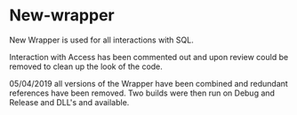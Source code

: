 # New-wrapper

New Wrapper is used for all interactions with SQL.

Interaction with Access has been commented out and upon review could be removed to clean up the look of the code. 

05/04/2019 all versions of the Wrapper have been combined and redundant references have been removed. Two builds were then run on Debug and Release and DLL's and available. 
